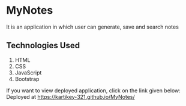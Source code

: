 # MyNotes
It is an application in which user can generate, save and search notes

## Technologies Used
1. HTML
2. CSS
3. JavaScript
4. Bootstrap

If you want to view deployed application, click on the link given below:<br>
Deployed at https://kartikey-321.github.io/MyNotes/ <br><br>
